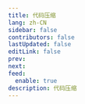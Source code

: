 ```yaml
---
title: 代码压缩
lang: zh-CN
sidebar: false
contributors: false
lastUpdated: false
editLink: false
prev: 
next: 
feed:
  enable: true
description: 代码压缩
---
```


<iframe :src="iframeSrc" class="box-iframe" frameborder="0"></iframe>

<script setup>
import { h, ref, nextTick, watch, onMounted, onBeforeUnmount } from 'vue'
import { useRoute } from 'vue-router'

const isProd = process.env.NODE_ENV === 'production'
let iframeSrc = isProd ? 'https://onresize.gitee.io/web-blogs/pageCom/codeToThin/index.html' : 'https://localhost:9008/web-blogs/pageCom/codeToThin/index.html'
</script>